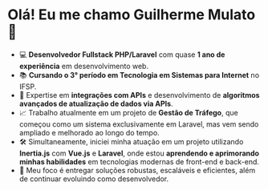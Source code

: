 # Olá! Eu me chamo Guilherme Mulato 🚀

- 💻 **Desenvolvedor Fullstack PHP/Laravel** com quase **1 ano de experiência** em desenvolvimento web.
- 📚 **Cursando o 3° período em Tecnologia em Sistemas para Internet** no IFSP.
- 🔗 Expertise em **integrações com APIs** e desenvolvimento de **algoritmos avançados de atualização de dados via APIs**.
- 📈 Trabalho atualmente em um projeto de **Gestão de Tráfego**, que começou como um sistema exclusivamente em Laravel, mas vem sendo ampliado e melhorado ao longo do tempo.
- 🛠 Simultaneamente, iniciei minha atuação em um projeto utilizando **Inertia.js** com **Vue.js** e **Laravel**, onde estou **aprendendo e aprimorando minhas habilidades** em tecnologias modernas de front-end e back-end.
- 🎯 Meu foco é entregar soluções robustas, escaláveis e eficientes, além de continuar evoluindo como desenvolvedor.
